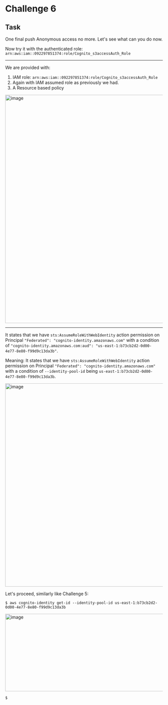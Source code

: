# Challenge 6


## Task
One final push
Anonymous access no more. Let's see what can you do now.

Now try it with the authenticated role: `arn:aws:iam::092297851374:role/Cognito_s3accessAuth_Role`

-----

We are provided with:
1. IAM role: `arn:aws:iam::092297851374:role/Cognito_s3accessAuth_Role`
2. Again with IAM assumed role as previously we had.
3. A Resource based policy

<img width="1679" height="731" alt="image" src="https://github.com/user-attachments/assets/dc64536f-007a-4d74-a1c6-f28b6b901d33" />

-------

It states that we have `sts:AssumeRoleWithWebIdentity` action permission on Principal `"Federated": "cognito-identity.amazonaws.com"` with a condition of `"cognito-identity.amazonaws.com:aud": "us-east-1:b73cb2d2-0d00-4e77-8e80-f99d9c13da3b"`.

Meaning:
It states that we have `sts:AssumeRoleWithWebIdentity` action permission on Principal `"Federated": "cognito-identity.amazonaws.com"` with a condition of 
`--identity-pool-id` being `us-east-1:b73cb2d2-0d00-4e77-8e80-f99d9c13da3b`.

<img width="1755" height="651" alt="image" src="https://github.com/user-attachments/assets/b9bcfd2b-e1b7-4649-a1a7-7f751d14bdc2" />

Let's proceed, similarly like Challenge 5:
```
$ aws cognito-identity get-id --identity-pool-id us-east-1:b73cb2d2-0d00-4e77-8e80-f99d9c13da3b
```

<img width="1900" height="248" alt="image" src="https://github.com/user-attachments/assets/b8e69338-332d-4bda-86a6-75cc0ff2e6a5" />

```
$ 
```

